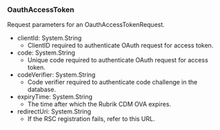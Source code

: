### OauthAccessToken
Request parameters for an OauthAccessTokenRequest.

- clientId: System.String
  - ClientID required to authenticate OAuth request for access token.
- code: System.String
  - Unique code required to authenticate OAuth request for access token.
- codeVerifier: System.String
  - Code verifier required to authenticate code challenge in the database.
- expiryTime: System.String
  - The time after which the Rubrik CDM OVA expires.
- redirectUri: System.String
  - If the RSC registration fails, refer to this URL.
